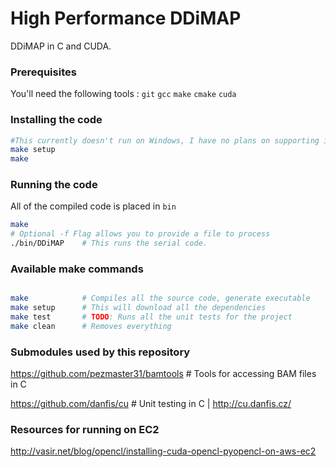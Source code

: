 High Performance DDiMAP
=======================
DDiMAP in C and CUDA. 

### Prerequisites
You'll need the following tools : `git` `gcc` `make` `cmake` `cuda`

### Installing the code
```bash
#This currently doesn't run on Windows, I have no plans on supporting it either.
make setup 
make
```

### Running the code
All of the compiled code is placed in `bin`
```bash
make 
# Optional -f Flag allows you to provide a file to process
./bin/DDiMAP    # This runs the serial code.
```


### Available make commands
```bash

make            # Compiles all the source code, generate executable
make setup      # This will download all the dependencies
make test       # TODO: Runs all the unit tests for the project
make clean      # Removes everything

```

### Submodules used by this repository

https://github.com/pezmaster31/bamtools     # Tools for accessing BAM files in C

https://github.com/danfis/cu                # Unit testing in C | http://cu.danfis.cz/


### Resources for running on EC2
http://vasir.net/blog/opencl/installing-cuda-opencl-pyopencl-on-aws-ec2

